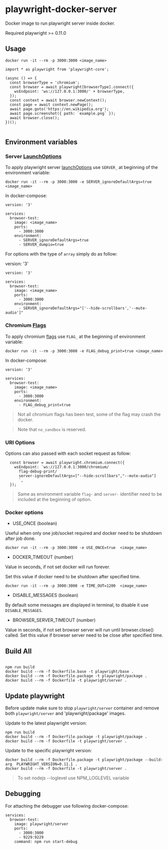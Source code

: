 # playwright-docker-server

Docker image to run playwright server inside docker.

Required playwright >= 0.11.0

## Usage

```
docker run -it --rm -p 3000:3000 <image_name>
```

```
import * as playwright from 'playwright-core';

(async () => {
  const browserType = 'chromium';
  const browser = await playwright[browserType].connect({
    wsEndpoint: 'ws://127.0.0.1:3000/' + browserType,
  });
  const context = await browser.newContext();
  const page = await context.newPage();
  await page.goto('https://en.wikipedia.org');
  await page.screenshot({ path: `example.png` });
  await browser.close();
})();


```

## Environment variables

### Server [LaunchOptions](https://github.com/microsoft/playwright/blob/master/docs/api.md#browsertypelaunchserveroptions)

To apply playwright server [launchOptions](https://github.com/microsoft/playwright/blob/master/docs/api.md#browsertypelaunchserveroptions) use `SERVER_` at beginning of the environment variable:

```
docker run -it --rm -p 3000:3000 -e SERVER_ignoreDefaultArgs=true <image_name>
```

In docker-compose:

```
version: '3'

services:
  browser-test:
    image: <image_name>
    ports:
      - 3000:3000
    environment:
      - SERVER_ignoreDefaultArgs=true
      - SERVER_dumpio=true
```

For options with the type of `array` simply do as follow:

version: '3'

```
version: '3'

services:
  browser-test:
    image: <image_name>
    ports:
      - 3000:3000
    environment:
      - SERVER_ignoreDefaultArgs="['--hide-scrollbars','--mute-audio']"

```

### Chromium [Flags](https://peter.sh/experiments/chromium-command-line-switches/)

To apply chromium [flags](https://peter.sh/experiments/chromium-command-line-switches/) use `FLAG_` at the beginning of environment variable:

```
docker run -it --rm -p 3000:3000 -e FLAG_debug_print=true <image_name>
```

In docker-compose:

```
version: '3'

services:
  browser-test:
    image: <image_name>
    ports:
      - 3000:3000
    environment:
      - FLAG_debug_print=true
```

> Not all chromium flags has been test, some of the flag may crash the docker.

> Note that `no_sandbox` is reserved.

### URI Options

Options can also passed with each socket request as follow:

```
  const browser = await playwright.chromium.connect({
    wsEndpoint: `ws://127.0.0.1:3000/chromium/
      flag-debug-print/
      server-ignoreDefaultArgs=["--hide-scrollbars","--mute-audio"]
      `,
  });

```

> Same as environment variable `flag-` and `server-` identifier need to be included at the beginning of option.

### Docker options

- USE_ONCE (boolean)

Useful when only one job/socket required and docker need to be shutdown after job done.

```
docker run -it --rm -p 3000:3000 -e USE_ONCE=true  <image_name>
```

- DOCKER_TIMEOUT (number)

Value in seconds, if not set docker will run forever.

Set this value if docker need to be shutdown after specified time.

```
docker run -it --rm -p 3000:3000 -e TIME_OUT=1200  <image_name>
```

- DISABLE_MESSAGES (boolean)

By default some messages are displayed in terminal, to disable it use `DISABLE_MESSAGES`.

- BROWSER_SERVER_TIMEOUT (number)

Value in seconds, if not set browser server will run until browser.close() called.
Set this value if browser server need to be close after specified time.

## Build All

```

npm run build
docker build --rm -f Dockerfile.base -t playwright/base .
docker build --rm -f Dockerfile.package -t playwright/package .
docker build --rm -f Dockerfile -t playwright/server .

```

## Update playwright

Before update make sure to stop `playwright/server` container and remove both `playwright/server` and 'playwright/package' images.

Update to the latest playwright version:

```
npm run build
docker build --rm -f Dockerfile.package -t playwright/package .
docker build --rm -f Dockerfile -t playwright/server .
```

Update to the specific playwright version:

```
docker build --rm -f Dockerfile.package -t playwright/package --build-arg  PLAYWRIGHT_VERSION=0.11.1 .
docker build --rm -f Dockerfile -t playwright/server .
```

> To set nodejs --loglevel use NPM_LOGLEVEL variable

## Debugging

For attaching the debugger use following docker-compose:

```
services:
  browser-test:
    image: playwright/server
    ports:
      - 3000:3000
      - 9229:9229
    command: npm run start-debug
```
